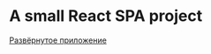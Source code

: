 # A small React SPA project
[Развёрнутое приложение]([https://the-wild-oasis255.netlify.app/cabins])
